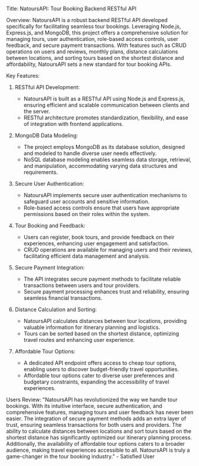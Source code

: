 Title: NatoursAPI: Tour Booking Backend RESTful API

Overview:
NatoursAPI is a robust backend RESTful API developed specifically for facilitating seamless tour bookings. Leveraging Node.js, Express.js, and MongoDB, this project offers a comprehensive solution for managing tours, user authentication, role-based access controls, user feedback, and secure payment transactions. With features such as CRUD operations on users and reviews, monthly plans, distance calculations between locations, and sorting tours based on the shortest distance and affordability, NatoursAPI sets a new standard for tour booking APIs.

Key Features:
1. RESTful API Development:
   - NatoursAPI is built as a RESTful API using Node.js and Express.js, ensuring efficient and scalable communication between clients and the server.
   - RESTful architecture promotes standardization, flexibility, and ease of integration with frontend applications.

2. MongoDB Data Modeling:
   - The project employs MongoDB as its database solution, designed and modeled to handle diverse user needs effectively.
   - NoSQL database modeling enables seamless data storage, retrieval, and manipulation, accommodating varying data structures and requirements.

3. Secure User Authentication:
   - NatoursAPI implements secure user authentication mechanisms to safeguard user accounts and sensitive information.
   - Role-based access controls ensure that users have appropriate permissions based on their roles within the system.

4. Tour Booking and Feedback:
   - Users can register, book tours, and provide feedback on their experiences, enhancing user engagement and satisfaction.
   - CRUD operations are available for managing users and their reviews, facilitating efficient data management and analysis.

5. Secure Payment Integration:
   - The API integrates secure payment methods to facilitate reliable transactions between users and tour providers.
   - Secure payment processing enhances trust and reliability, ensuring seamless financial transactions.

6. Distance Calculation and Sorting:
   - NatoursAPI calculates distances between tour locations, providing valuable information for itinerary planning and logistics.
   - Tours can be sorted based on the shortest distance, optimizing travel routes and enhancing user experience.

7. Affordable Tour Options:
   - A dedicated API endpoint offers access to cheap tour options, enabling users to discover budget-friendly travel opportunities.
   - Affordable tour options cater to diverse user preferences and budgetary constraints, expanding the accessibility of travel experiences.

Users Review:
"NatoursAPI has revolutionized the way we handle tour bookings. With its intuitive interface, secure authentication, and comprehensive features, managing tours and user feedback has never been easier. The integration of secure payment methods adds an extra layer of trust, ensuring seamless transactions for both users and providers. The ability to calculate distances between locations and sort tours based on the shortest distance has significantly optimized our itinerary planning process. Additionally, the availability of affordable tour options caters to a broader audience, making travel experiences accessible to all. NatoursAPI is truly a game-changer in the tour booking industry." - Satisfied User

